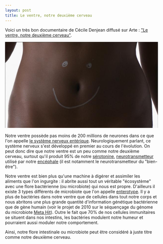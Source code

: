 ```yaml
---
layout: post
title: Le ventre, notre deuxième cerveau
---
```


Voici un très bon documentaire de Cécile Denjean diffusé sur Arte : ["Le ventre, notre deuxième cerveau"](http://future.arte.tv/fr/le-ventre).

[![Le ventre, notre deuxième cerveau](/assets/2014-03-15/Le-ventre-notre-deuxieme-cerveau.jpg)](http://future.arte.tv/fr/le-ventre)

Notre ventre possède pas moins de 200 millions de neurones dans ce que l'on appelle [le système nerveux entérique](https://fr.wikipedia.org/wiki/Syst%C3%A8me_nerveux_ent%C3%A9rique).
Neurologiquement parlant, ce système nerveux s'est développé en premier au cours de l'évolution. 
On peut donc dire que notre ventre est un peu comme notre deuxième cerveau, surtout qu'il produit 95% de notre [sérotonine](https://fr.wikipedia.org/wiki/S%C3%A9rotonine),
[neurotransmetteur](https://fr.wikipedia.org/wiki/Neurotransmetteur) utilisé par notre [encéphale](https://fr.wikipedia.org/wiki/Enc%C3%A9phale) (il est notamment le neurotransmetteur du "bien-être").

Notre ventre est bien plus qu'une machine à digérer et assimiler les aliments que l'on ingurgite :
il abrite aussi tout un véritable "écosystème" avec une flore bactérienne (ou microbiote) qui nous est propre.
D'ailleurs il existe 3 types différents de microbiote que l'on appelle [enterotype](http://www.alimh.inra.fr/Les-recherches/Microbiote-et-sante/enterotypes).
Il y a plus de bactéries dans notre ventre que de cellules dans tout notre corps et nous abritons une plus grande quantité d'information génétique bactérienne que de gène humain
(voir le projet de 2010 sur le séquençage du génome du microbiote [Meta Hit](http://www.metahit.eu/index.php?id=351)).
Outre le fait que 70% de nos cellules immunitaires se situent dans nos intestins, les bactéries modulent notre humeur et pourraient aussi moduler notre comportement.

Ainsi, notre flore intestinale ou microbiote peut être considéré à juste titre comme notre deuxième cerveau.
